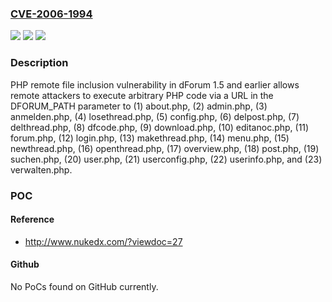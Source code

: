 ### [CVE-2006-1994](https://cve.mitre.org/cgi-bin/cvename.cgi?name=CVE-2006-1994)
![](https://img.shields.io/static/v1?label=Product&message=n%2Fa&color=blue)
![](https://img.shields.io/static/v1?label=Version&message=n%2Fa&color=blue)
![](https://img.shields.io/static/v1?label=Vulnerability&message=n%2Fa&color=brighgreen)

### Description

PHP remote file inclusion vulnerability in dForum 1.5 and earlier allows remote attackers to execute arbitrary PHP code via a URL in the DFORUM_PATH parameter to (1) about.php, (2) admin.php, (3) anmelden.php, (4) losethread.php, (5) config.php, (6) delpost.php, (7) delthread.php, (8) dfcode.php, (9) download.php, (10) editanoc.php, (11) forum.php, (12) login.php, (13) makethread.php, (14) menu.php, (15) newthread.php, (16) openthread.php, (17) overview.php, (18) post.php, (19) suchen.php, (20) user.php, (21) userconfig.php, (22) userinfo.php, and (23) verwalten.php.

### POC

#### Reference
- http://www.nukedx.com/?viewdoc=27

#### Github
No PoCs found on GitHub currently.

